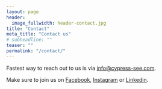 ```yaml
---
layout: page
header:
  image_fullwidth: header-contact.jpg
title: "Contact"
meta_title: "Contact us"
# subheadline: ""
teaser: ""
permalink: "/contact/"
---
```

Fastest way to reach out to us is via info@cypress-see.com.

Make sure to join us on <a href="https://www.facebook.com/cyseeCommunity/" target="blank">Facebook</a>, <a href="" target="blank">Instagram</a> or <a href="linkedin.com/company/cypress-south-east-europe-community">Linkedin<a>.

